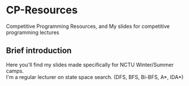 # CP-Resources
Competitive Programming Resources,
and My slides for competitive programming lectures

## Brief introduction
Here you'll find my slides made specifically for NCTU Winter/Summer camps.  
I'm a regular lecturer on state space search. (DFS, BFS, Bi-BFS, A\*, IDA\*)
